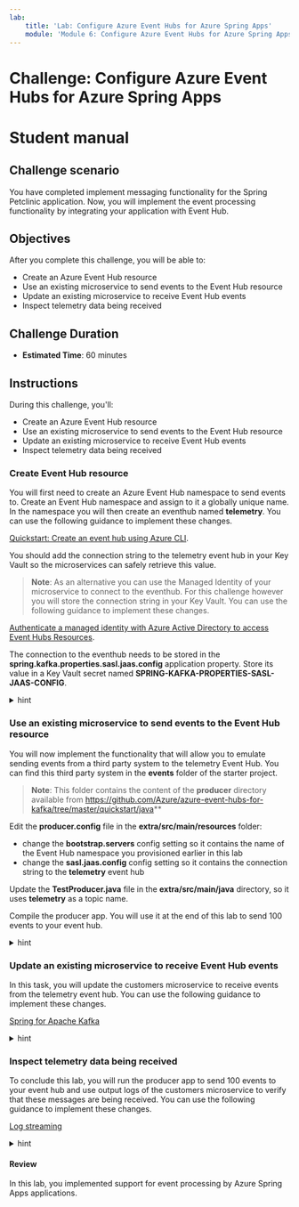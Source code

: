 ```yaml
---
lab:
    title: 'Lab: Configure Azure Event Hubs for Azure Spring Apps'
    module: 'Module 6: Configure Azure Event Hubs for Azure Spring Apps'
---
```


# Challenge: Configure Azure Event Hubs for Azure Spring Apps
# Student manual

## Challenge scenario

You have completed implement messaging functionality for the Spring Petclinic application. Now, you will implement the event processing functionality by integrating your application with Event Hub.

## Objectives

After you complete this challenge, you will be able to:

- Create an Azure Event Hub resource
- Use an existing microservice to send events to the Event Hub resource
- Update an existing microservice to receive Event Hub events
- Inspect telemetry data being received

## Challenge Duration

- **Estimated Time**: 60 minutes

## Instructions

During this challenge, you'll:

- Create an Azure Event Hub resource
- Use an existing microservice to send events to the Event Hub resource
- Update an existing microservice to receive Event Hub events
- Inspect telemetry data being received

### Create Event Hub resource

You will first need to create an Azure Event Hub namespace to send events to. Create an Event Hub namespace and assign to it a globally unique name. In the namespace you will then create an eventhub named **telemetry**. You can use the following guidance to implement these changes.

[Quickstart: Create an event hub using Azure CLI](https://docs.microsoft.com/en-us/azure/event-hubs/event-hubs-quickstart-cli).

You should add the connection string to the telemetry event hub in your Key Vault so the microservices can safely retrieve this value.

   > **Note**: As an alternative you can use the Managed Identity of your microservice to connect to the eventhub. For this challenge however you will store the connection string in your Key Vault. You can use the following guidance to implement these changes.

[Authenticate a managed identity with Azure Active Directory to access Event Hubs Resources](https://docs.microsoft.com/en-us/azure/event-hubs/authenticate-managed-identity?tabs=latest).

The connection to the eventhub needs to be stored in the **spring.kafka.properties.sasl.jaas.config** application property. Store its value in a Key Vault secret named **SPRING-KAFKA-PROPERTIES-SASL-JAAS-CONFIG**.

<details>
<summary>hint</summary>
<br/>

1. On your lab computer, in Git Bash window, from the Git Bash prompt, run the following command to create an Event Hub namespace. The name you use for your namespace should be globally unique, so adjust it accordingly in case the randomly generated name is already in use. 

   ```bash
   EVENTHUBS_NAMESPACE=javalab-eh-ns-$RANDOM$RANDOM

   az eventhubs namespace create \
     --resource-group $RESOURCE_GROUP \
     --name $EVENTHUBS_NAMESPACE \
     --location $LOCATION
   ```

1. Next, create an eventhub named **telemetry** in the newly created namespace.

   ```bash
   EVENTHUB_NAME=telemetry

   az eventhubs eventhub create \
     --name $EVENTHUB_NAME \
     --resource-group $RESOURCE_GROUP \
     --namespace-name $EVENTHUBS_NAMESPACE
   ```

1. Create a new authorization rule for sending and listening to the telemetry eventhub.

   ```bash
   RULE_NAME=listensendrule

   az eventhubs eventhub authorization-rule create \
     --resource-group $RESOURCE_GROUP \
     --namespace-name $EVENTHUBS_NAMESPACE \
     --eventhub-name $EVENTHUB_NAME \
     --name $RULE_NAME \
     --rights Listen Send
   ```

1. Retrieve the connection string for this authorization rule in an environment variable.

   ```bash
   EVENTHUB_CONNECTIONSTRING=$(az eventhubs eventhub authorization-rule keys list \
       --resource-group $RESOURCE_GROUP \
       --namespace-name $EVENTHUBS_NAMESPACE \
       --eventhub-name $EVENTHUB_NAME \
       --name $RULE_NAME \
       --query primaryConnectionString \
       --output tsv)
   ```

1. Display the value of the connection string and verify that it only allows access to your telemetry eventhub.

   ```bash
   echo $EVENTHUB_CONNECTIONSTRING
   ```

   > **Note**: The connection string should have the following format (where the `<event-hub-namespace>` placeholder represents the name of your Event Hub namespace and the `<shared-access-key>` placeholder represents a Shared Access Signature value corresponding to the listensendrule access key):

   ```txt
   Endpoint=sb://<event-hub-namespace>.servicebus.windows.net/;SharedAccessKeyName=listensendrule;SharedAccessKey=<shared-access-key>;EntityPath=telemetry
   ```

1. From the Git Bash window, in your local application repository, use your favorite text editor to create a file named **secretfile.txt** with the following content and replace the `<connection-string>` placeholder with the value of the connection string you displayed in the previous step, excluding the trailing string `;EntityPath=telemetry`:

   ```txt
   org.apache.kafka.common.security.plain.PlainLoginModule required username="$ConnectionString" password="<connection-string>";
   ```

1. Save the file

1. Create a new Key Vault secret for this connection string.

   ```bash
   az keyvault secret set \
       --name SPRING-KAFKA-PROPERTIES-SASL-JAAS-CONFIG \
       --file secretfile.txt \
       --vault-name $KEYVAULT_NAME
   ```

1. In your configuration repository's **application.yml** file, add the kafka configuration in the **spring** section by appending the following YAML fragment (make sure to replace the `<eventhub-namespace>` placeholder in the value of the **bootstrap-servers** parameter):

   ```yaml
     kafka:
       bootstrap-servers: <eventhub-namespace>.servicebus.windows.net:9093
       client-id: first-service
       group-id: $Default
       properties:
         sasl.jaas.config: 
         sasl.mechanism: PLAIN
         security.protocol: SASL_SSL
         spring.json:
           use.type.headers: false
           value.default.type: com.targa.labs.dev.telemetrystation.Message
   ```

   > **Note**: The resulting content should have the following format:

   ```yaml
   spring:
     config:
       activate:
         on-profile: mysql
     jms:
       servicebus:
         connection-string: ${spring.jms.servicebus.connectionstring}
         idle-timeout: 60000
         pricing-tier: premium
     datasource:
       schema: classpath*:db/mysql/schema.sql
       data: classpath*:db/mysql/data.sql
       url: jdbc:mysql://<your-database>.mysql.database.azure.com:3306/db?useSSL=true
       initialization-mode: ALWAYS
     kafka:
       bootstrap-servers: <eventhub-namespace>.servicebus.windows.net:9093
       client-id: first-service
       group-id: $Default
       group.id: $Default
       properties:
         sasl.mechanism: PLAIN
         security.protocol: SASL_SSL
         spring.json:
           use.type.headers: false
           value.default.type: com.targa.labs.dev.telemetrystation.Message
   topic:
     name: telemetry
   azure:
     keyvault:
       enabled: true
       uri: https://<your-keyvault>.vault.azure.net/
   ```

1. Commit and push your changes to the remote repository.

   ```bash
   git add .
   git commit -m 'added event hub'
   git push
   ```

</details>

### Use an existing microservice to send events to the Event Hub resource

You will now implement the functionality that will allow you to emulate sending events from a third party system to the telemetry Event Hub. You can find this third party system in the **events** folder of the starter project. 

   > **Note**: This folder contains the content of the **producer** directory available from https://github.com/Azure/azure-event-hubs-for-kafka/tree/master/quickstart/java**

Edit the **producer.config** file in the **extra/src/main/resources** folder: 
- change the **bootstrap.servers** config setting so it contains the name of the Event Hub namespace you provisioned earlier in this lab
- change the **sasl.jaas.config** config setting so it contains the connection string to the **telemetry** event hub

Update the **TestProducer.java** file in the **extra/src/main/java** directory, so it uses **telemetry** as a topic name.

Compile the producer app. You will use it at the end of this lab to send 100 events to your event hub. 

<details>
<summary>hint</summary>
<br/>

1. From the Git Bash window, in your local application repository, use your favorite text editor to open the **spring-petclinic-microservices/extra/src/main/resources/producer.config** file. Change line 1 by replacing the `mynamespacename` placeholder with the name of the Event Hub namespace you provisioned earlier in this lab.

   ```yaml
   bootstrap.servers=mynamespace.servicebus.windows.net:9093
   ```

1. Change line 4 by replacing the placeholder representing the Event Hub connection string placeholder with the value of the connection string to the **telemetry** event hub. This value should match the output of the **$EVENTHUB_CONNECTIONSTRING** environment variable.

   ```yaml
   sasl.jaas.config=org.apache.kafka.common.security.plain.PlainLoginModule required username="$ConnectionString"    password="Endpoint=sb://mynamespace.servicebus.windows.net/;SharedAccessKeyName=XXXXXX;SharedAccessKey=XXXXXX";

   Endpoint=sb://javalab-eh-ns-3080227949.servicebus.windows.net/;SharedAccessKeyName=listensendrule;SharedAccessKey=OOqTHuZYbLoQ4CLlNAD9e4R6viBOUx9QWLasXsFqnZI=;EntityPath=telemetry
   ```

1. Save the change to the file.

1. Open the **TestProducer.java** file in the **spring-petclinic-microservices/extra/src/main/java** directory. Alter line 16 by replacing the `test` placeholder with **telemetry** so it uses the telemetry event hub and save the change.

   ```java
       private final static String TOPIC = "telemetry";
   ```

1. From the Git Bash window, set the current working directory to the **extra** folder and run a maven build.

   ```bash
   mvn clean package
   ```

</details>

### Update an existing microservice to receive Event Hub events

In this task, you will update the customers microservice to receive events from the telemetry event hub. You can use the following guidance to implement these changes.

[Spring for Apache Kafka](https://docs.spring.io/spring-kafka/reference/html/)

<details>
<summary>hint</summary>
<br/>

1. In the Git Bash window, in your local application repository, use your favorite text editor to open the **pom.xml** file of the **spring-petclinic-customers-service** microservice, add to it another dependency element within the `<!-- Spring Apps -->` section of the `<dependencies> element, and save the change:

   ```xml
           <dependency>
               <groupId>org.springframework.kafka</groupId>
               <artifactId>spring-kafka</artifactId>
           </dependency>
   ```

1. In the **spring-petclinic-microservices/spring-petclinic-customers-service/src/main/java/org/springframework/samples/petclinic/customers** folder, create a directory named **services**. Next, in this directory, create a **EventHubListener.java** class file with the following code:

   ```java
   package org.springframework.samples.petclinic.customers.services;

   import org.slf4j.Logger;
   import org.slf4j.LoggerFactory;
   import org.springframework.kafka.annotation.KafkaListener;
   import org.springframework.stereotype.Service;

   @Service
   public class EventHubListener {

      private static final Logger log = LoggerFactory.getLogger(EventHubListener.class);

      @KafkaListener(topics = "telemetry", groupId = "$Default")
        public void receive(String in) {
           log.info("Received message from kafka queue: {}",in);
           System.out.println(in);
       }
   } 
   ```

   > **Note**: This class uses the **KafkaListener** annotation to start listening to an event hub using the **$Default** group of the **telemetry** event hub. The received messages are written to the log as info messages.

1. In the Git Bash window, navigate back to the root folder of the spring petclinic repository and rebuild the application.

   ```bash
   cd ~/spring-petclinic-microservices/
   mvn clean package -DskipTests
   ```

1. Redeploy the customers-service microservice to Azure Spring Apps.

   ```bash
   az spring-cloud app deploy \
     --service $SPRING_CLOUD_SERVICE \
     --resource-group $RESOURCE_GROUP \
     --name customers-service \
     --no-wait \
     --artifact-path spring-petclinic-customers-service/target/spring-petclinic-customers-service-2.6.1.jar \
     --env SPRING_PROFILES_ACTIVE=mysql
   ```

</details>

### Inspect telemetry data being received

To conclude this lab, you will run the producer app to send 100 events to your event hub and use output logs of the customers microservice to verify that these messages are being received. You can use the following guidance to implement these changes.

[Log streaming](https://docs.microsoft.com/en-us/azure/spring-cloud/quickstart-logs-metrics-tracing?tabs=Azure-CLI&pivots=programming-language-java#log-streaming-1)

<details>
<summary>hint</summary>
<br/>

1. In the Git Bash window, set the current working directory to the **extra** folder and run the TestProducer application.

   ```bash
   mvn exec:java -Dexec.mainClass="TestProducer"
   ```

1. Verify that the output indicates that 100 events were sent to the **telemetry** event hub.

1. Press the Ctrl+C key combination to return to the command prompt.

1. From the same Git Bash window, run the following command to start the log stream output for the **customers-service**.

   ```bash
   az spring-cloud app logs -f --service $SPRING_CLOUD_SERVICE \
       --resource-group $RESOURCE_GROUP \
       --name customers-service
   ```

1. Review the output and verify that it contains the output that has the following format:

   ```txt
   2022-05-27 12:26:10.520  INFO 1 --- [ntainer#0-0-C-1] o.s.s.p.c.services.EventHubListener      : Received message from kafka queue: Test Data #1 
   Test Data #1
   ```

1. Switch to the web browser displaying the Azure portal, navigate to the page of the resource group containing resources you provisioned in this lab, and select the entry representing your Event Hub namespace. 

1. On the Event Hub namespace page, in the navigation menu, in the **Entities** section, select **Event Hubs** and then select the **telemetry** event hub entry.

1. On the **Overview** page, review the **Messages** graph to verify that it includes metrics representing incoming and outgoing messages. 

</details>

#### Review

In this lab, you implemented support for event processing by Azure Spring Apps applications.
